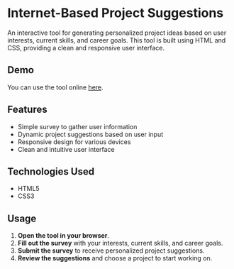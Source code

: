 # Internet-Based Project Suggestions

An interactive tool for generating personalized project ideas based on user interests, current skills, and career goals. This tool is built using HTML and CSS, providing a clean and responsive user interface.

## Demo

You can use the tool online [here](https://anub2301.github.io/Internet-Based-Project-Suggestions/).

## Features

- Simple survey to gather user information
- Dynamic project suggestions based on user input
- Responsive design for various devices
- Clean and intuitive user interface

## Technologies Used

- HTML5
- CSS3

## Usage

1. **Open the tool in your browser**.
2. **Fill out the survey** with your interests, current skills, and career goals.
3. **Submit the survey** to receive personalized project suggestions.
4. **Review the suggestions** and choose a project to start working on.
